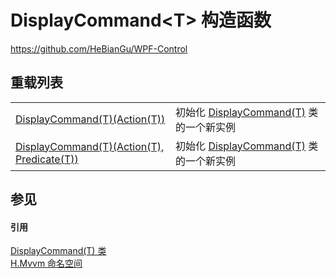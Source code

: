 # DisplayCommand&lt;T&gt; 构造函数
https://github.com/HeBianGu/WPF-Control

## 重载列表
<table>
<tr>
<td><a href="a3d2e712-6c25-3b9a-a581-be6ed8f12551">DisplayCommand(T)(Action(T))</a></td>
<td>初始化 <a href="a43b7299-3356-6413-8db4-2dd58968e2e9">DisplayCommand(T)</a> 类的一个新实例</td></tr>
<tr>
<td><a href="65426b56-e55a-d4b5-f08e-3d7dc09f3b54">DisplayCommand(T)(Action(T), Predicate(T))</a></td>
<td>初始化 <a href="a43b7299-3356-6413-8db4-2dd58968e2e9">DisplayCommand(T)</a> 类的一个新实例</td></tr>
</table>

## 参见


#### 引用
<a href="a43b7299-3356-6413-8db4-2dd58968e2e9">DisplayCommand(T) 类</a>  
<a href="2171cdff-f9c4-6682-6b3e-a29f9cee4c25">H.Mvvm 命名空间</a>  

